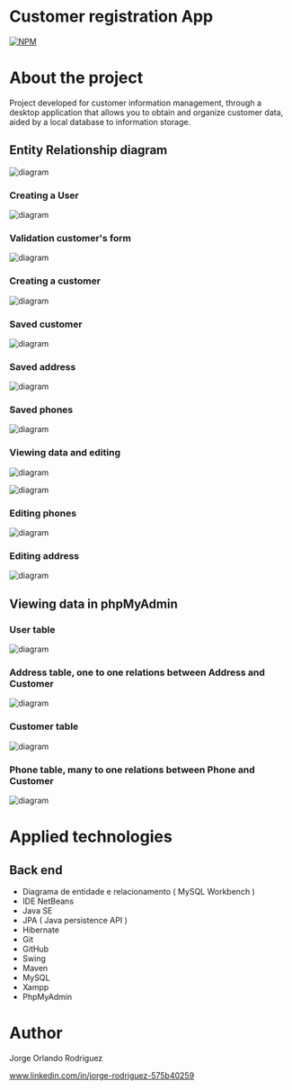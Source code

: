 # Customer registration App

[![NPM](https://img.shields.io/npm/l/react)](https://github.com/jororlando-81/CustomerRegistrationApp/blob/main/LICENSE) 

# About the project

Project developed for customer information management, through a desktop application that allows you to obtain and organize customer data, aided by a local database to information storage.

## Entity Relationship diagram

![diagram](https://github.com/jororlando-81/assets/blob/main/EER_DiagramCustomerRegistration.png) 


### Creating a User

![diagram](https://github.com/jororlando-81/assets/blob/main/createUser.png)


### Validation customer's form

![diagram](https://github.com/jororlando-81/assets/blob/main/ValidationFormCusomer.png)


### Creating a customer

![diagram](https://github.com/jororlando-81/assets/blob/main/createCustomer.png)


### Saved customer
 
![diagram](https://github.com/jororlando-81/assets/blob/main/CustomerSave.png)


### Saved address
 
![diagram](https://github.com/jororlando-81/assets/blob/main/AddressSave.png)


### Saved phones
 
![diagram](https://github.com/jororlando-81/assets/blob/main/phoneSalved.png)

### Viewing data and editing
 
![diagram](https://github.com/jororlando-81/assets/blob/main/EditCustomer1.png)

![diagram](https://github.com/jororlando-81/assets/blob/main/EditCustomer2.png)  

### Editing phones
 
![diagram](https://github.com/jororlando-81/assets/blob/main/EditCustomer3.png)

### Editing address
 
![diagram](https://github.com/jororlando-81/assets/blob/main/EditCustomer4.png)

## Viewing data in phpMyAdmin

###  User table

![diagram](https://github.com/jororlando-81/assets/blob/main/DataBase4.png)

###  Address table, one to one relations between Address and Customer

![diagram](https://github.com/jororlando-81/assets/blob/main/DataBase2.png)

###  Customer table

![diagram](https://github.com/jororlando-81/assets/blob/main/DataBase1.png)

###  Phone table, many to one relations between Phone and Customer

![diagram](https://github.com/jororlando-81/assets/blob/main/DataBase3.png)

# Applied technologies

## Back end

- Diagrama de entidade e relacionamento ( MySQL Workbench )
- IDE NetBeans
- Java SE
- JPA  ( Java persistence API )
- Hibernate
- Git 
- GitHub 
- Swing
- Maven
- MySQL
- Xampp
- PhpMyAdmin

# Author

Jorge Orlando Rodriguez

www.linkedin.com/in/jorge-rodriguez-575b40259

